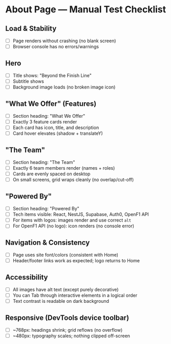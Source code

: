# About Page — Manual Test Checklist

## Load & Stability
- [ ] Page renders without crashing (no blank screen)
- [ ] Browser console has no errors/warnings

## Hero
- [ ] Title shows: "Beyond the Finish Line"
- [ ] Subtitle shows
- [ ] Background image loads (no broken image icon)

## "What We Offer" (Features)
- [ ] Section heading: "What We Offer"
- [ ] Exactly 3 feature cards render
- [ ] Each card has icon, title, and description
- [ ] Card hover elevates (shadow + translateY)

## "The Team"
- [ ] Section heading: "The Team"
- [ ] Exactly 6 team members render (names + roles)
- [ ] Cards are evenly spaced on desktop
- [ ] On small screens, grid wraps cleanly (no overlap/cut-off)

## "Powered By"
- [ ] Section heading: "Powered By"
- [ ] Tech items visible: React, NestJS, Supabase, Auth0, OpenF1 API
- [ ] For items with logos: images render and use correct `alt`
- [ ] For OpenF1 API (no logo): icon renders (no console error)

## Navigation & Consistency
- [ ] Page uses site font/colors (consistent with Home)
- [ ] Header/footer links work as expected; logo returns to Home

## Accessibility
- [ ] All images have alt text (except purely decorative)
- [ ] You can Tab through interactive elements in a logical order
- [ ] Text contrast is readable on dark background

## Responsive (DevTools device toolbar)
- [ ] ~768px: headings shrink; grid reflows (no overflow)
- [ ] ~480px: typography scales; nothing clipped off-screen
